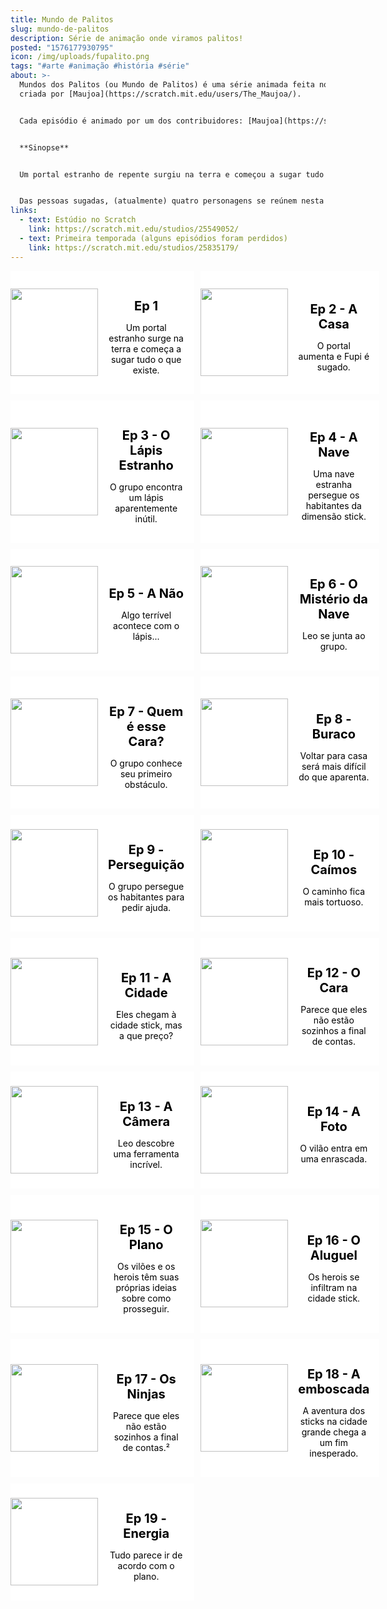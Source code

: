 ```yaml
---
title: Mundo de Palitos
slug: mundo-de-palitos
description: Série de animação onde viramos palitos!
posted: "1576177930795"
icon: /img/uploads/fupalito.png
tags: "#arte #animação #história #série"
about: >-
  Mundos dos Palitos (ou Mundo de Palitos) é uma série animada feita no Scratch,
  criada por [Maujoa](https://scratch.mit.edu/users/The_Maujoa/).


  Cada episódio é animado por um dos contribuidores: [Maujoa](https://scratch.mit.edu/users/The_Maujoa/), [Dave](https://scratch.mit.edu/users/davekal/), [Fupi (eu)](https://scratch.mit.edu/users/fupicat/), e [Leo](https://scratch.mit.edu/users/leolegal/).


  **Sinopse**


  Um portal estranho de repente surgiu na terra e começou a sugar tudo o que existe.


  Das pessoas sugadas, (atualmente) quatro personagens se reúnem nesta dimensão para se aventurar e escapar desse mundo estranho, mas lógico que no meio do caminho irão se deparar com estranhos...
links:
  - text: Estúdio no Scratch
    link: https://scratch.mit.edu/studios/25549052/
  - text: Primeira temporada (alguns episódios foram perdidos)
    link: https://scratch.mit.edu/studios/25835179/
---
```

<div class="grid series-grid" id="MDPgrid">
  <a href="https://scratch.mit.edu/projects/353414298/embed">
    <div class="grid-item">
      <img src="https://cdn2.scratch.mit.edu/get_image/project/353414298_1440x1080.png">
      <div class="info">
        <h1>Ep 1</h1>
        <p>Um portal estranho surge na terra e começa a sugar tudo o que existe.</p>
      </div>
    </div>
  </a>
  <a href="https://scratch.mit.edu/projects/353433827/embed">
    <div class="grid-item">
      <img src="https://cdn2.scratch.mit.edu/get_image/project/353433827_1440x1080.png">
      <div class="info">
        <h1>Ep 2 - A Casa</h1>
        <p>O portal aumenta e Fupi é sugado.</p>
      </div>
    </div>
  </a>
  <a href="https://scratch.mit.edu/projects/353902379/embed">
    <div class="grid-item">
      <img src="https://cdn2.scratch.mit.edu/get_image/project/353902379_1440x1080.png">
      <div class="info">
        <h1>Ep 3 - O Lápis Estranho</h1>
        <p>O grupo encontra um lápis aparentemente inútil.</p>
      </div>
    </div>
  </a>
  <a href="https://scratch.mit.edu/projects/353968870/embed">
    <div class="grid-item">
      <img src="https://cdn2.scratch.mit.edu/get_image/project/353968870_1440x1080.png">
      <div class="info">
        <h1>Ep 4 - A Nave</h1>
        <p>Uma nave estranha persegue os habitantes da dimensão stick.</p>
      </div>
    </div>
  </a>
  <a href="https://scratch.mit.edu/projects/356040790/embed">
    <div class="grid-item">
      <img src="https://cdn2.scratch.mit.edu/get_image/project/356040790_1440x1080.png">
      <div class="info">
        <h1>Ep 5 - A Não</h1>
        <p>Algo terrível acontece com o lápis...</p>
      </div>
    </div>
  </a>
  <a href="https://scratch.mit.edu/projects/356242806/embed">
    <div class="grid-item">
      <img src="https://cdn2.scratch.mit.edu/get_image/project/356242806_1440x1080.png">
      <div class="info">
        <h1>Ep 6 - O Mistério da Nave</h1>
        <p>Leo se junta ao grupo.</p>
      </div>
    </div>
  </a>
  <a href="https://scratch.mit.edu/projects/356333657/embed">
    <div class="grid-item">
      <img src="https://cdn2.scratch.mit.edu/get_image/project/356333657_1440x1080.png">
      <div class="info">
        <h1>Ep 7 - Quem é esse Cara?</h1>
        <p>O grupo conhece seu primeiro obstáculo.</p>
      </div>
    </div>
  </a>
  <a href="https://scratch.mit.edu/projects/356341657/embed">
    <div class="grid-item">
      <img src="https://cdn2.scratch.mit.edu/get_image/project/356341657_1440x1080.png">
      <div class="info">
        <h1>Ep 8 - Buraco</h1>
        <p>Voltar para casa será mais difícil do que aparenta.</p>
      </div>
    </div>
  </a>
  <a href="https://scratch.mit.edu/projects/356414735/embed">
    <div class="grid-item">
      <img src="https://cdn2.scratch.mit.edu/get_image/project/356414735_1440x1080.png">
      <div class="info">
        <h1>Ep 9 - Perseguição</h1>
        <p>O grupo persegue os habitantes para pedir ajuda.</p>
      </div>
    </div>
  </a>
  <a href="https://scratch.mit.edu/projects/357975641/embed">
    <div class="grid-item">
      <img src="https://cdn2.scratch.mit.edu/get_image/project/356414735_1440x1080.png">
      <div class="info">
        <h1>Ep 10 - Caímos</h1>
        <p>O caminho fica mais tortuoso.</p>
      </div>
    </div>
  </a>
  <a href="https://scratch.mit.edu/projects/358801569/embed">
    <div class="grid-item">
      <img src="https://cdn2.scratch.mit.edu/get_image/project/358801569_1440x1080.png">
      <div class="info">
        <h1>Ep 11 - A Cidade</h1>
        <p>Eles chegam à cidade stick, mas a que preço?</p>
      </div>
    </div>
  </a>
  <a href="https://scratch.mit.edu/projects/360253081/embed">
    <div class="grid-item">
      <img src="https://cdn2.scratch.mit.edu/get_image/project/360253081_1440x1080.png">
      <div class="info">
        <h1>Ep 12 - O Cara</h1>
        <p>Parece que eles não estão sozinhos a final de contas.</p>
      </div>
    </div>
  </a>
  <a href="https://scratch.mit.edu/projects/361028257/embed">
    <div class="grid-item">
      <img src="https://cdn2.scratch.mit.edu/get_image/project/361028257_1440x1080.png">
      <div class="info">
        <h1>Ep 13 - A Câmera</h1>
        <p>Leo descobre uma ferramenta incrível.</p>
      </div>
    </div>
  </a>
  <a href="https://scratch.mit.edu/projects/361401469/embed">
    <div class="grid-item">
      <img src="https://cdn2.scratch.mit.edu/get_image/project/361401469_1440x1080.png">
      <div class="info">
        <h1>Ep 14 - A Foto</h1>
        <p>O vilão entra em uma enrascada.</p>
      </div>
    </div>
  </a>
  <a href="https://scratch.mit.edu/projects/362782449/embed">
    <div class="grid-item">
      <img src="https://cdn2.scratch.mit.edu/get_image/project/362782449_1440x1080.png">
      <div class="info">
        <h1>Ep 15 - O Plano</h1>
        <p>Os vilões e os herois têm suas próprias ideias sobre como prosseguir.</p>
      </div>
    </div>
  </a>
  <a href="https://scratch.mit.edu/projects/363614029/embed">
    <div class="grid-item">
      <img src="https://cdn2.scratch.mit.edu/get_image/project/363614029_1440x1080.png">
      <div class="info">
        <h1>Ep 16 - O Aluguel</h1>
        <p>Os herois se infiltram na cidade stick.</p>
      </div>
    </div>
  </a>
  <a href="https://scratch.mit.edu/projects/365524246/embed">
    <div class="grid-item">
      <img src="https://cdn2.scratch.mit.edu/get_image/project/365524246_1440x1080.png">
      <div class="info">
        <h1>Ep 17 - Os Ninjas</h1>
        <p>Parece que eles não estão sozinhos a final de contas.²</p>
      </div>
    </div>
  </a>
  <a href="https://scratch.mit.edu/projects/408787534/embed">
    <div class="grid-item">
      <img src="https://cdn2.scratch.mit.edu/get_image/project/408787534_1440x1080.png">
      <div class="info">
        <h1>Ep 18 - A emboscada</h1>
        <p>A aventura dos sticks na cidade grande chega a um fim inesperado.</p>
      </div>
    </div>
  </a>
  <a href="https://scratch.mit.edu/projects/422118451/embed">
    <div class="grid-item">
      <img src="https://cdn2.scratch.mit.edu/get_image/project/422118451_1440x1080.png">
      <div class="info">
        <h1>Ep 19 - Energia</h1>
        <p>Tudo parece ir de acordo com o plano.</p>
      </div>
    </div>
  </a>
</div>

<style>
#MDPgrid a {
  text-decoration: none;
}
#MDPgrid h1 {
  font-weight: bold;
  font-size: 1.25rem;
}
#MDPgrid.series-grid {
  grid-template-columns: auto auto;
}
#MDPgrid.grid {
  display: grid;
  grid-template-columns: auto auto;
  grid-column-gap: 10px;
  grid-row-gap: 10px;
  padding-bottom: 10px;
}
@media (max-width: 768px) {
  #MDPgrid.grid {
    grid-template-columns: auto;
  }
}
#MDPgrid .grid-item {
  display: flex;
  justify-content: center;
  align-items: center;
  height: 100%;
  transition: background-color 0.2s cubic-bezier(.17,.84,.44,1);
}
#MDPgrid .grid-item:hover {
  background-color: #b3b3b3;
}
#MDPgrid .grid-item {
  justify-content: space-between;
}
#MDPgrid .grid-item {
  background-color: #ffffff;
  color: #000;
}
#MDPgrid .grid-item img {
  margin: 0px;
}
#MDPgrid .grid-item img {
  height: 10em;
  width: auto;
  float: left;
}
#MDPgrid.series-grid .grid-item .info {
  margin: auto;
  padding: 1rem;
}
#MDPgrid .grid-item .info {
  margin: 10px 10px 0px 10px;
  max-width: 60%;
  text-align: center;
}
</style>